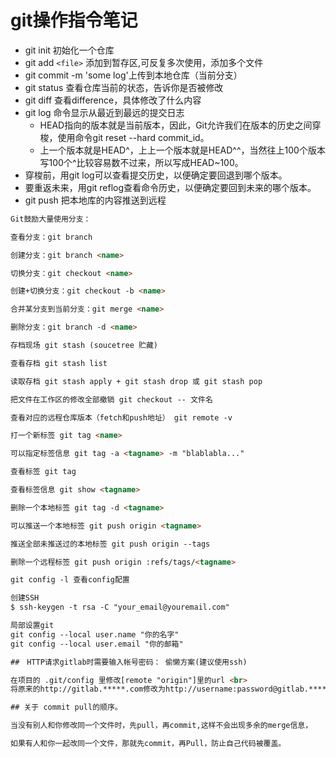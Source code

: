 # git操作指令笔记

- git init 初始化一个仓库
- git add `<file>` 添加到暂存区,可反复多次使用，添加多个文件
- git commit -m 'some log'上传到本地仓库（当前分支）
- git status 查看仓库当前的状态，告诉你是否被修改
- git diff 查看difference，具体修改了什么内容
- git log 命令显示从最近到最远的提交日志
  - HEAD指向的版本就是当前版本，因此，Git允许我们在版本的历史之间穿梭，使用命令git reset --hard commit_id。
  - 上一个版本就是HEAD^，上上一个版本就是HEAD^^，当然往上100个版本写100个^比较容易数不过来，所以写成HEAD~100。
- 穿梭前，用git log可以查看提交历史，以便确定要回退到哪个版本。
- 要重返未来，用git reflog查看命令历史，以便确定要回到未来的哪个版本。
- git push 把本地库的内容推送到远程

```html
Git鼓励大量使用分支：

查看分支：git branch

创建分支：git branch <name>

切换分支：git checkout <name>

创建+切换分支：git checkout -b <name>

合并某分支到当前分支：git merge <name>

删除分支：git branch -d <name>

存档现场 git stash (soucetree 贮藏)

查看存档 git stash list 

读取存档 git stash apply + git stash drop 或 git stash pop

把文件在工作区的修改全部撤销 git checkout -- 文件名

查看对应的远程仓库版本（fetch和push地址） git remote -v

打一个新标签 git tag <name>

可以指定标签信息 git tag -a <tagname> -m "blablabla..."

查看标签 git tag

查看标签信息 git show <tagname>

删除一个本地标签 git tag -d <tagname>

可以推送一个本地标签 git push origin <tagname>

推送全部未推送过的本地标签 git push origin --tags

删除一个远程标签 git push origin :refs/tags/<tagname>

git config -l 查看config配置

创建SSH
$ ssh-keygen -t rsa -C "your_email@youremail.com"

局部设置git
git config --local user.name "你的名字"
git config --local user.email "你的邮箱"

##　HTTP请求gitlab时需要输入帐号密码： 偷懒方案(建议使用ssh)

在项目的 .git/config 里修改[remote "origin"]里的url <br>
将原来的http://gitlab.*****.com修改为http://username:password@gitlab.*****.com

## 关于 commit pull的顺序。

当没有别人和你修改同一个文件时，先pull，再commit,这样不会出现多余的merge信息，

如果有人和你一起改同一个文件，那就先commit，再Pull，防止自己代码被覆盖。